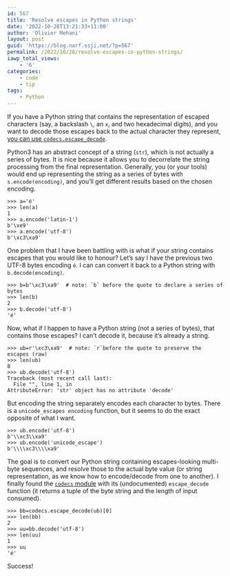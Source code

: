 ```yaml
---
id: 567
title: 'Resolve escapes in Python strings'
date: '2022-10-28T13:21:33+11:00'
author: 'Olivier Mehani'
layout: post
guid: 'https://blog.narf.ssji.net/?p=567'
permalink: /2022/10/28/resolve-escapes-in-python-strings/
iawp_total_views:
    - '6'
categories:
    - code
    - tip
tags:
    - Python
---
```


If you have a Python string that contains the representation of escaped characters (say, a backslash `\`, an `x`, and two hexadecimal digits), and you want to decode those escapes back to the actual character they represent, [you can use `codecs.escape_decode`](https://stackoverflow.com/questions/63218987/convert-x-escaped-string-into-readable-string-in-python/63219333#63219333).

Python3 has an abstract concept of a string (`str`), which is not actually a series of bytes. It is nice because it allows you to decorrelate the string processing from the final representation. Generally, you (or your tools) would end up representing the string as a series of bytes with `s.encode(encoding)`, and you’ll get different results based on the chosen encoding.

```
>>> a='é'
>>> len(a)
1
>>> a.encode('latin-1')
b'\xe9'
>>> a.encode('utf-8')
b'\xc3\xa9'
```

One problem that I have been battling with is what if your string contains escapes that you would like to honour? Let’s say I have the previous two UTF-8 bytes encoding `é`. I can can convert it back to a Python string with `b.decode(encoding)`.

```
>>> b=b'\xc3\xa9'  # note: `b` before the quote to declare a series of bytes
>>> len(b)
2
>>> b.decode('utf-8')
'é'
```

Now, what if I happen to have a Python string (not a series of bytes), that contains those escapes? I can’t decode it, because it’s already a string.

```
>>> ub=r'\xc3\xa9'  # note: `r`before the quote to preserve the escapes (raw)
>>> len(ub)
8
>>> ub.decode('utf-8')
Traceback (most recent call last):
  File "", line 1, in 
AttributeError: 'str' object has no attribute 'decode'
```

But encoding the string separately encodes each character to bytes. There is a `unicode_escapes encoding` function, but it seems to do the exact opposite of what I want.

```
>>> ub.encode('utf-8')
b'\\xc3\\xa9'
>>> ub.encode('unicode_escape')
b'\\\\xc3\\\\xa9'
```

The goal is to convert our Python string containing escapes-looking multi-byte sequences, and resolve those to the actual byte value (or string representation, as we know how to encode/decode from one to another). I finally found the [`codecs` module](https://docs.python.org/3/library/codecs.html) with its (undocumented) `escape_decode` function (it returns a tuple of the byte string and the length of input consumed).

```
>>> bb=codecs.escape_decode(ub)[0]
>>> len(bb)
2
>>> uu=bb.decode('utf-8')
>>> len(uu)
1
>>> uu
'é'
```

Success!